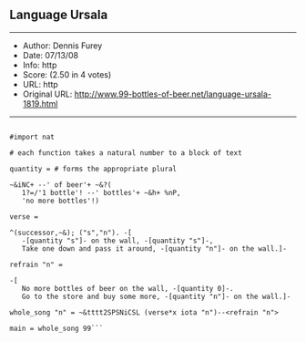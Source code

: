 
## Language Ursala ##
---
- Author: Dennis Furey
- Date: 07/13/08
- Info: http
- Score:  (2.50 in 4 votes)
- URL: http
- Original URL: http://www.99-bottles-of-beer.net/language-ursala-1819.html
---

```# compile with --show to display the lyrics

#import nat

# each function takes a natural number to a block of text

quantity = # forms the appropriate plural

~&iNC+ --' of beer'+ ~&?(
   1?=/'1 bottle'! --' bottles'+ ~&h+ %nP,
   'no more bottles'!)

verse =

^(successor,~&); ("s","n"). -[
   -[quantity "s"]- on the wall, -[quantity "s"]-,
   Take one down and pass it around, -[quantity "n"]- on the wall.]-

refrain "n" =

-[
   No more bottles of beer on the wall, -[quantity 0]-.
   Go to the store and buy some more, -[quantity "n"]- on the wall.]-

whole_song "n" = ~&tttt2SPSNiCSL (verse*x iota "n")--<refrain "n">

main = whole_song 99```